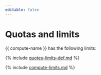 ```yaml
---
editable: false
---
```

# Quotas and limits

{{ compute-name }} has the following limits:

{% include [quotes-limits-def.md](../../_includes/quotes-limits-def.md) %}

{% include [compute-limits.md](../../_includes/compute-limits.md) %}